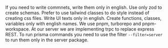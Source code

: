 If you need to write commnets, write them only in english.
Use only zod to create schemas.
Prefer to use tailwind classes to do style instead of creating css files.
Write UI texts only in english.
Create functions, classes, variables only with english names.
We use pnpm, turborepo and pnpm-workspace.
At our server we are implementing trpc to replace express REST.
To run prisma commands you need to use the filter `--filter=server` to run them only in the server package.